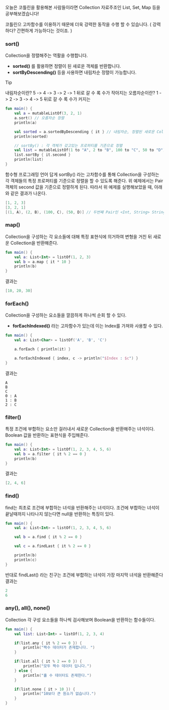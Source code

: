 오늘은 코틀린을 활용해본 사람들이라면 Collection 자료주조인 List, Set, Map 등을 공부해보겠습니다!

코틀린으 고차함수를 이용하기 때문에 더욱 강력한 동작을 수행 할 수 있습니다. ( 강력하다? 간편하게 가능하다는 것이죠. )

### sort()
Collection을 정렬해주는 역활을 수행합니다.
*  **sorted()** 를 활용하면 정렬이 된 새로운 객체를 반환합니다.
* **sortByDescending()** 등을 사용하면 내림차순 정렬이 가능합니다.
> [!tip]
> 내림차순이란? 5 -> 4 -> 3 -> 2 -> 1 뒤로 갈 수 록 수가 작아지는
> 오름차순이란? 1 -> 2 -> 3 -> 4 -> 5 뒤로 갈 수 록 수가 커지는

```kotlin
fun main() {
	val a = mutableListOf(3, 2, 1)
	a.sort() // 오름차순 정렬
	println(a)

	val sorted = a.sortedByDescending { it } // 내림차순, 정렬된 새로운 Collection 반환
	println(sorted)

	// sortBy() : 각 객체가 갖고있는 프로퍼티를 기준으로 정렬
	val list = mutableListOf(1 to "A", 2 to "B", 100 to "C", 50 to "D") // Pair 객체 등록
	list.sortBy { it.second }
	println(list)
}
```
함수형 프로그래밍 언어 답게 sortBy() 라는 고차함수를 통해 Collection을 구성하는 각 객체들의 특정 프로퍼티를 기준으로 정렬을 할 수 있도록 해준다.
위 예제에서는 Pair 객체의 second 값을 기준으로 정렬하게 된다. 따라서 위 예제를 실행해보았을 때, 아래와 같은 결과가 나온다.
```kotlin
[1, 2, 3]
[3, 2, 1]
[(1, A), (2, B), (100, C), (50, D)] // 두번째 Pair인 <Int, String> String 으로 정렬 되어진다.
```


### map()
Collection을 구성하는 각 요소들에 대해 특정 표현식에 의거하여 변형을 거친 뒤 새로운 Collection을 반환해준다.
```kotlin
fun main() {
	val a: List<Int> = listOf(1, 2, 3)
	val b = a.map { it * 10 }
	println(b)
}
```
결과는
```kotlin
[10, 20, 30]
```

### forEach()
Collection을 구성하는 요소들을 깔끔하게 하나씩 순회 할 수 있다.
* **forEachIndexed()** 라는 고차함수가 있는데 이는 Index를 가져와 사용할 수 있다.
```kotlin
fun main() {
	val a: List<Char> = listOf('A', 'B', 'C')

	a.forEach { println(it) }

	a.forEachIndexed { index, c -> println("$Index : $c") }
}
```
결과는
```
A
B
C
0 : A
1 : B
2 : C
```

### filter()
특정 조건에 부합하는 요소만 걸러내서 새로운 Collection을 반환해주는 녀석이다. Boolean 값을 반환하는 표현식을 주입해준다.
```kotlin
fun main() {
	val a: List<Int> = listOf(1, 2, 3, 4, 5, 6)
	val b = a.filter { it % 2 == 0 }
	println(b)
}
```
결과는
```kotlin
[2, 4, 6]
```

### find()
find는 최초로 조건에 부합하는 녀석을 반환해주는 녀석이다.
조건에 부합하는 녀석이 끝날때까지 나타나지 않는다면 null을 반환하는 특징이 있다.
```kotlin
fun main() {
	val a: List<Int> = listOf(1, 2, 3, 4, 5, 6)

	val b = a.find { it % 2 == 0 }

	val c = a.findLast { it % 2 == 0 }

	println(b)
	println(c)
}
```
반대로 findLast() 라는 친구는 조건에 부합하는 녀석이 가장 마지막 녀석을 반환해준다
결과는
```kotlin
2
6
```

### any(), all(), none()
Collection 각 구성 요소들을 하나씩 검사해보며 Boolean을 반환하는 함수들이다.
```kotlin
fun main() {
	val list: List<Int> = listOf(1, 2, 3, 4)

	if(list.any { it % 2 == 0 }) {
		println("짝수 데이터가 존재합니다. ")
	}

	if(list.all { it % 2 == 0 }) {
		println("모두 짝수 데이터 입니다.")
	} else {
		println("홀 수 데이터도 존재한다.")
	}

	if(list.none { it > 10 }) {
		println("10보다 큰 원소가 없습니다.")
	}
}
```